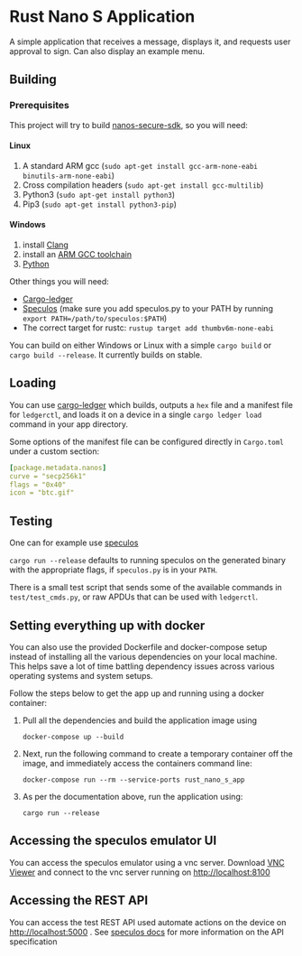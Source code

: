 # Rust Nano S Application 

A simple application that receives a message, displays it, and requests user approval to sign. Can also display an example menu.

## Building

### Prerequisites

This project will try to build [nanos-secure-sdk](https://github.com/LedgerHQ/nanos-secure-sdk), so you will need:

#### Linux

1. A standard ARM gcc (`sudo apt-get install gcc-arm-none-eabi binutils-arm-none-eabi`)
2. Cross compilation headers (`sudo apt-get install gcc-multilib`)
2. Python3 (`sudo apt-get install python3`)
3. Pip3 (`sudo apt-get install python3-pip`)

#### Windows

1. install [Clang](http://releases.llvm.org/download.html)
2. install an [ARM GCC toolchain](https://developer.arm.com/tools-and-software/open-source-software/developer-tools/gnu-toolchain/gnu-rm/downloads)
3. [Python](https://www.python.org/)


Other things you will need:
- [Cargo-ledger](https://github.com/LedgerHQ/cargo-ledger.git)
- [Speculos](https://github.com/LedgerHQ/speculos) (make sure you add speculos.py to your PATH by running `export PATH=/path/to/speculos:$PATH`)
- The correct target for rustc: `rustup target add thumbv6m-none-eabi`

You can build on either Windows or Linux with a simple `cargo build` or `cargo build --release`.
It currently builds on stable.

## Loading

You can use [cargo-ledger](https://github.com/LedgerHQ/cargo-ledger.git) which builds, outputs a `hex` file and a manifest file for `ledgerctl`, and loads it on a device in a single `cargo ledger load` command in your app directory.

Some options of the manifest file can be configured directly in `Cargo.toml` under a custom section:

```yaml
[package.metadata.nanos]
curve = "secp256k1"
flags = "0x40"
icon = "btc.gif"
```

## Testing

One can for example use [speculos](https://github.com/LedgerHQ/speculos)

`cargo run --release` defaults to running speculos on the generated binary with the appropriate flags, if `speculos.py` is in your `PATH`.

There is a small test script that sends some of the available commands in `test/test_cmds.py`, or raw APDUs that can be used with `ledgerctl`.


## Setting everything up with docker
You can also use the provided Dockerfile and docker-compose setup instead of installing all the various dependencies on your local machine. This helps save a lot of time battling dependency issues across various operating systems and system setups.

Follow the steps below to get the app up and running using a docker container:

1. Pull all the dependencies and build the application image using
   
    ```
    docker-compose up --build
    ```

2. Next, run the following command to create a temporary container off the image, and immediately access the containers command line:

    ```
    docker-compose run --rm --service-ports rust_nano_s_app
    ```

3. As per the documentation above, run the application using:

    ```
    cargo run --release
    ```

## Accessing the speculos emulator UI

You can access the speculos emulator using a vnc server. Download [VNC Viewer](https://www.realvnc.com/en/connect/download/vnc/) and connect to the vnc server running on [http://localhost:8100](http://localhost:8100)

## Accessing the REST API
You can access the test REST API used automate actions on the device on [http://localhost:5000](http://localhost:5000) . See [speculos docs](https://developers.ledger.com/docs/speculos/user/api/) for more information on the API specification
